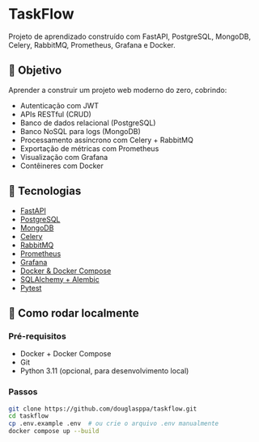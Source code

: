 # TaskFlow

Projeto de aprendizado construído com FastAPI, PostgreSQL, MongoDB, Celery, RabbitMQ, Prometheus, Grafana e Docker.

## 🎯 Objetivo

Aprender a construir um projeto web moderno do zero, cobrindo:

- Autenticação com JWT
- APIs RESTful (CRUD)
- Banco de dados relacional (PostgreSQL)
- Banco NoSQL para logs (MongoDB)
- Processamento assíncrono com Celery + RabbitMQ
- Exportação de métricas com Prometheus
- Visualização com Grafana
- Contêineres com Docker

## 🧰 Tecnologias

- [FastAPI](https://fastapi.tiangolo.com/)
- [PostgreSQL](https://www.postgresql.org/)
- [MongoDB](https://www.mongodb.com/)
- [Celery](https://docs.celeryq.dev/)
- [RabbitMQ](https://www.rabbitmq.com/)
- [Prometheus](https://prometheus.io/)
- [Grafana](https://grafana.com/)
- [Docker & Docker Compose](https://www.docker.com/)
- [SQLAlchemy + Alembic](https://www.sqlalchemy.org/)
- [Pytest](https://docs.pytest.org/)

## 🚀 Como rodar localmente

### Pré-requisitos

- Docker + Docker Compose
- Git
- Python 3.11 (opcional, para desenvolvimento local)

### Passos

```bash
git clone https://github.com/douglasppa/taskflow.git
cd taskflow
cp .env.example .env  # ou crie o arquivo .env manualmente
docker compose up --build